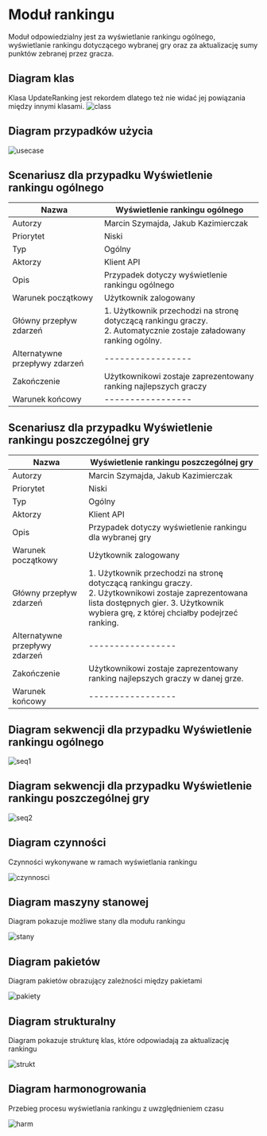 # Moduł rankingu

Moduł odpowiedzialny jest za wyświetlanie rankingu ogólnego, wyświetlanie rankingu dotyczącego wybranej gry oraz za aktualizację sumy punktów zebranej przez gracza.


## Diagram klas

Klasa UpdateRanking jest rekordem dlatego też nie widać jej powiązania między innymi klasami.
![class](https://gist.github.com/assets/126806633/1535a4eb-9ea6-4b55-bdf0-71c82bb04457)



## Diagram przypadków użycia

![usecase](https://gist.github.com/assets/126806633/8901d07e-8885-41be-8403-f7e1f3bf5d4a)


## Scenariusz dla przypadku Wyświetlenie rankingu ogólnego

| Nazwa                          | Wyświetlenie rankingu ogólnego                                                                                           |
|--------------------------------|--------------------------------------------------------------------------------------------------------------------------|
| Autorzy                        | Marcin Szymajda, Jakub Kazimierczak                                                                                      |
| Priorytet                      | Niski                                                                                                                    |
| Typ                            | Ogólny                                                                                                                   |
| Aktorzy                        | Klient API                                                                                                               |
| Opis                           | Przypadek dotyczy wyświetlenie rankingu ogólnego                                                                         |
| Warunek początkowy             | Użytkownik zalogowany                                                                                                    |
| Główny przepływ zdarzeń        | 1. Użytkownik przechodzi na stronę dotyczącą rankingu graczy. </br> 2. Automatycznie zostaje załadowany ranking ogólny.  |
| Alternatywne przepływy zdarzeń | -----------------                                                                                                        |
| Zakończenie                    | Użytkownikowi zostaje zaprezentowany ranking najlepszych graczy                                                          |
| Warunek końcowy                | -----------------                                                                                                        |


## Scenariusz dla przypadku Wyświetlenie rankingu poszczególnej gry

| Nazwa                          | Wyświetlenie rankingu poszczególnej gry                                                                                                                                                            |
|--------------------------------|----------------------------------------------------------------------------------------------------------------------------------------------------------------------------------------------------|
| Autorzy                        | Marcin Szymajda, Jakub Kazimierczak                                                                                                                                                                |
| Priorytet                      | Niski                                                                                                                                                                                              |
| Typ                            | Ogólny                                                                                                                                                                                             |
| Aktorzy                        | Klient API                                                                                                                                                                                         |
| Opis                           | Przypadek dotyczy wyświetlenie rankingu dla wybranej gry                                                                                                                                           |
| Warunek początkowy             | Użytkownik zalogowany                                                                                                                                                                              |
| Główny przepływ zdarzeń        | 1. Użytkownik przechodzi na stronę dotyczącą rankingu graczy. </br> 2. Użytkownikowi zostaje zaprezentowana lista dostępnych gier. 3. Użytkownik wybiera grę, z której chciałby podejrzeć ranking. |
| Alternatywne przepływy zdarzeń | -----------------                                                                                                                                                                                  |
| Zakończenie                    | Użytkownikowi zostaje zaprezentowany ranking najlepszych graczy w danej grze.                                                                                                                      |
| Warunek końcowy                | -----------------                                                                                                                                                                                  |

## Diagram sekwencji dla przypadku Wyświetlenie rankingu ogólnego

![seq1](https://gist.github.com/assets/126806633/b9c77e18-8a7d-41da-bdf1-3601c8d5ffa4)

## Diagram sekwencji dla przypadku Wyświetlenie rankingu poszczególnej gry

![seq2](https://gist.github.com/assets/126806633/be136827-3d1f-4c56-9aa5-ee3db4cb3d25)


## Diagram czynności

Czynności wykonywane w ramach wyświetlania rankingu

![czynnosci](https://gist.github.com/assets/126806633/d3a49cab-5eef-40c1-997a-b6dd199a1f84)


## Diagram maszyny stanowej

Diagram pokazuje możliwe stany dla modułu rankingu

![stany](https://gist.github.com/assets/126806633/4fec8be3-5c38-4bf8-b260-d4f6f68e1e29)

## Diagram pakietów
Diagram pakietów obrazujący zależności między pakietami

![pakiety](https://gist.github.com/assets/126806633/6badca80-a0b5-495b-a07a-519f891b1b58)

## Diagram strukturalny
Diagram pokazuje strukturę klas, które odpowiadają za aktualizację rankingu

![strukt](https://gist.github.com/assets/126806633/5b35fefe-30e0-42d1-bbd8-8953befffc25)

## Diagram harmonogrowania

Przebieg procesu wyświetlania rankingu z uwzględnieniem czasu

![harm](https://gist.github.com/assets/126806633/90b0bfe7-1a1b-4666-8875-8fbaa80b7eb0)
